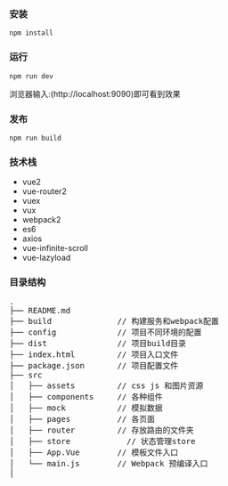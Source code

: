 ### 安装

```
npm install
```

### 运行

```
npm run dev
```
浏览器输入:(http://localhost:9090)即可看到效果

### 发布

```
npm run build
```

### 技术栈

* vue2
* vue-router2
* vuex
* vux
* webpack2
* es6
* axios
* vue-infinite-scroll
* vue-lazyload


### 目录结构

<pre>
.
├── README.md
├── build              // 构建服务和webpack配置
├── config             // 项目不同环境的配置
├── dist               // 项目build目录
├── index.html         // 项目入口文件
├── package.json       // 项目配置文件
├── src
│   ├── assets         // css js 和图片资源
│   ├── components     // 各种组件
│   ├── mock           // 模拟数据
│   ├── pages          // 各页面
│   ├── router         // 存放路由的文件夹
│   ├── store	         // 状态管理store
│   ├── App.Vue        // 模板文件入口
│   └── main.js        // Webpack 预编译入口
│

</pre>




